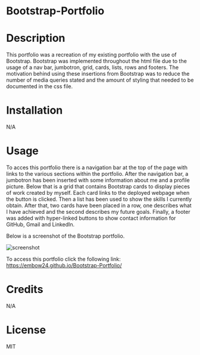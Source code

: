 # Bootstrap-Portfolio

# Description
This portfolio was a recreation of my existing portfolio with the use of Bootstrap. Bootstrap was implemented throughout the html file due to the usage of a nav bar, jumbotron, grid, cards, lists, rows and footers. The motivation behind using these insertions from Bootstrap was to reduce the number of media queries stated and the amount of styling that needed to be documented in the css file.

# Installation
N/A

# Usage
To acces this portfolio there is a navigation bar at the top of the page with links to the various sections within the portfolio. After the navigation bar, a jumbotron has been inserted with some information about me and a profile picture. Below that is a grid that contains Bootstrap cards to display pieces of work created by myself. Each card links to the deployed webpage when the button is clicked. Then a list has been used to show the skills I currently obtain. After that, two cards have been placed in a row, one describes what I have achieved and the second describes my future goals. Finally, a footer was added with hyper-linked buttons to show contact information for GitHub, Gmail and LinkedIn.

Below is a screenshot of the Bootstrap portfolio. 

![screenshot](images/webpage.png)


To access this portfolio click the following link: https://embow24.github.io/Bootstrap-Portfolio/  

# Credits
N/A

# License
MIT
